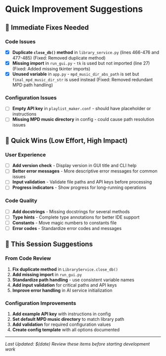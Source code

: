 # Quick Improvement Suggestions

## 🚨 Immediate Fixes Needed

### Code Issues
- [x] **Duplicate `close_db()` method** in `library_service.py` (lines 466-476 and 477-485) (Fixed: Removed duplicate method)
- [x] **Missing import** in `run_gui.py` - `tk` is used but not imported (line 27) (Fixed: Added missing tkinter imports)
- [x] **Unused variable** in `app.py` - `mpd_music_dir_abs_path` is set but `final_mpd_music_dir_str` is used instead (Fixed: Removed redundant MPD path handling)

### Configuration Issues
- [ ] **Empty API key** in `playlist_maker.conf` - should have placeholder or instructions
- [ ] **Missing MPD music directory** in config - could cause path resolution issues

## 🔧 Quick Wins (Low Effort, High Impact)

### User Experience
- [ ] **Add version check** - Display version in GUI title and CLI help
- [ ] **Better error messages** - More descriptive error messages for common issues
- [ ] **Input validation** - Validate file paths and API keys before processing
- [ ] **Progress indicators** - Show progress for long-running operations

### Code Quality
- [ ] **Add docstrings** - Missing docstrings for several methods
- [ ] **Type hints** - Complete type annotations for better IDE support
- [ ] **Constants** - Move magic numbers to constants file
- [ ] **Error codes** - Standardize error codes and messages

## 🎯 This Session Suggestions

### From Code Review
1. **Fix duplicate method** in `LibraryService.close_db()`
2. **Add missing import** in `run_gui.py`
3. **Standardize path handling** - use consistent variable names
4. **Add input validation** for critical paths and API keys
5. **Improve error handling** in AI service initialization

### Configuration Improvements
1. **Add example API key** with instructions in config
2. **Set default MPD music directory** to match library path
3. **Add validation** for required configuration values
4. **Create config template** with all options documented

---

*Last Updated: $(date)*
*Review these items before starting development work*

